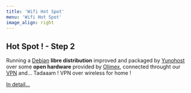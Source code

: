 ```yaml
---
title: 'Wifi Hot Spot'
menu: 'Wifi Hot Spot'
image_align: right
---
```


## **Hot Spot !** - Step 2

Running a [Debian](https://en.wikipedia.org/wiki/Debian) **libre distribution** improved and packaged by [Yunohost](https://en.wikipedia.org/wiki/YunoHost) over some **open hardware** provided by [Olimex](https://fr.wikipedia.org/wiki/Olimex), connected throught our [VPN](/vpn) and… Tadaaam ! VPN over wireless for home !

[In detail…](/brique/hot_spot_wifi_detail?classes=btn,btn-primary,btn-lg)


